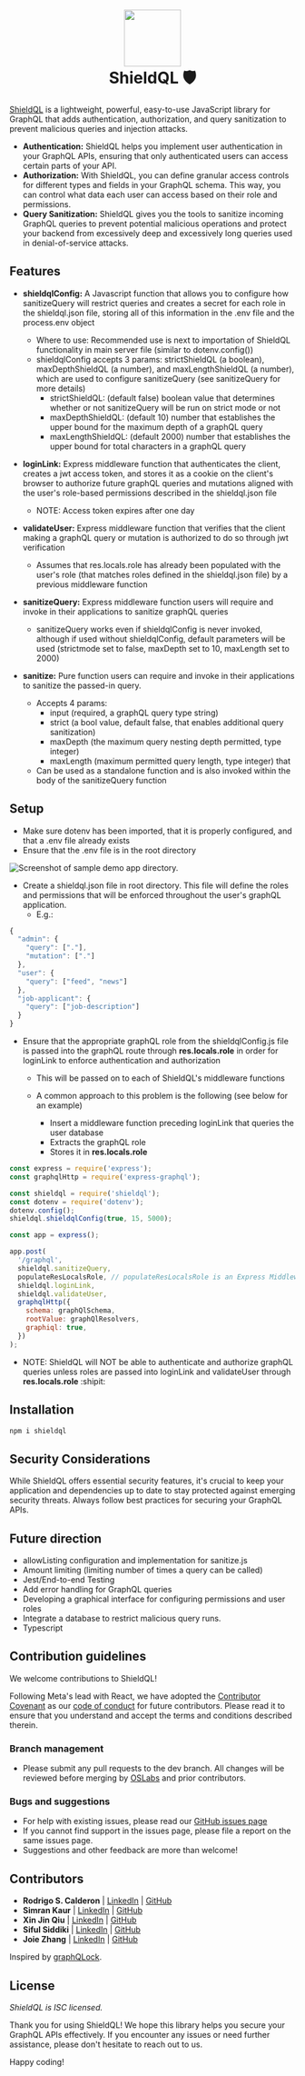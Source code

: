 <h1 align="center">
  <img width="100"  src="./assets/shieldQL.png">
  <br>ShieldQL 🛡️</br>
</h1>

[ShieldQL](https://www.shieldql.com) is a lightweight, powerful, easy-to-use JavaScript library for GraphQL that adds authentication, authorization, and query sanitization to prevent malicious queries and injection attacks.

- **Authentication:** ShieldQL helps you implement user authentication in your GraphQL APIs, ensuring that only authenticated users can access certain parts of your API.
- **Authorization:** With ShieldQL, you can define granular access controls for different types and fields in your GraphQL schema. This way, you can control what data each user can access based on their role and permissions.
- **Query Sanitization:** ShieldQL gives you the tools to sanitize incoming GraphQL queries to prevent potential malicious operations and protect your backend from excessively deep and excessively long queries used in denial-of-service attacks.

## Features

- **shieldqlConfig:** A Javascript function that allows you to configure how sanitizeQuery will restrict queries and creates a secret for each role in the shieldql.json file, storing all of this information in the .env file and the process.env object

  - Where to use: Recommended use is next to importation of ShieldQL functionality in main server file (similar to dotenv.config())
  - shieldqlConfig accepts 3 params: strictShieldQL (a boolean), maxDepthShieldQL (a number), and maxLengthShieldQL (a number), which are used to configure sanitizeQuery (see sanitizeQuery for more details)
    - strictShieldQL: (default false) boolean value that determines whether or not sanitizeQuery will be run on strict mode or not
    - maxDepthShieldQL: (default 10) number that establishes the upper bound for the maximum depth of a graphQL query
    - maxLengthShieldQL: (default 2000) number that establishes the upper bound for total characters in a graphQL query

- **loginLink:** Express middleware function that authenticates the client, creates a jwt access token, and stores it as a cookie on the client's browser to authorize future graphQL queries and mutations aligned with the user's role-based permissions described in the shieldql.json file

  - NOTE: Access token expires after one day

- **validateUser:** Express middleware function that verifies that the client making a graphQL query or mutation is authorized to do so through jwt verification

  - Assumes that res.locals.role has already been populated with the user's role (that matches roles defined in the shieldql.json file) by a previous middleware function

- **sanitizeQuery:** Express middleware function users will require and invoke in their applications to sanitize graphQL queries

  - sanitizeQuery works even if shieldqlConfig is never invoked, although if used without shieldqlConfig, default parameters will be used (strictmode set to false, maxDepth set to 10, maxLength set to 2000)

- **sanitize:** Pure function users can require and invoke in their applications to sanitize the passed-in query.
  - Accepts 4 params:
    - input (required, a graphQL query type string)
    - strict (a bool value, default false, that enables additional query sanitization)
    - maxDepth (the maximum query nesting depth permitted, type integer)
    - maxLength (maximum permitted query length, type integer) that
  - Can be used as a standalone function and is also invoked within the body of the sanitizeQuery function

## Setup

- Make sure dotenv has been imported, that it is properly configured, and that a .env file already exists
- Ensure that the .env file is in the root directory

![Screenshot of sample demo app directory.](assets/sample_directory2.png)

- Create a shieldql.json file in root directory. This file will define the roles and permissions that will be enforced throughout the user's graphQL application.
  - E.g.:

```javascript
{
  "admin": {
    "query": ["."],
    "mutation": ["."]
  },
  "user": {
    "query": ["feed", "news"]
  },
  "job-applicant": {
    "query": ["job-description"]
  }
}
```

- Ensure that the appropriate graphQL role from the shieldqlConfig.js file is passed into the graphQL route through **res.locals.role** in order for loginLink to enforce authentication and authorization

  - This will be passed on to each of ShieldQL's middleware functions
  - A common approach to this problem is the following (see below for an example)

    - Insert a middleware function preceding loginLink that queries the user database
    - Extracts the graphQL role
    - Stores it in **res.locals.role**

```javascript
const express = require('express');
const graphqlHttp = require('express-graphql');

const shieldql = require('shieldql');
const dotenv = require('dotenv');
dotenv.config();
shieldql.shieldqlConfig(true, 15, 5000);

const app = express();

app.post(
  '/graphql',
  shieldql.sanitizeQuery,
  populateResLocalsRole, // populateResLocalsRole is an Express Middleware function that populates res.locals.role with the user's graphql.json role
  shieldql.loginLink,
  shieldql.validateUser,
  graphqlHttp({
    schema: graphQlSchema,
    rootValue: graphQlResolvers,
    graphiql: true,
  })
);
```

- NOTE: ShieldQL will NOT be able to authenticate and authorize graphQL queries unless roles are passed into loginLink and validateUser through **res.locals.role** :shipit:

## Installation

```javascript
npm i shieldql
```

## Security Considerations

While ShieldQL offers essential security features, it's crucial to keep your application and dependencies up to date to stay protected against emerging security threats. Always follow best practices for securing your GraphQL APIs.

## Future direction

- allowListing configuration and implementation for sanitize.js
- Amount limiting (limiting number of times a query can be called)
- Jest/End-to-end Testing
- Add error handling for GraphQL queries
- Developing a graphical interface for configuring permissions and user roles
- Integrate a database to restrict malicious query runs.
- Typescript

## Contribution guidelines

We welcome contributions to ShieldQL!

Following Meta's lead with React, we have adopted the [Contributor Covenant](https://www.contributor-covenant.org/) as our [code of conduct](CODE_OF_CONDUCT.md) for future contributors. Please read it to ensure that you understand and accept the terms and conditions described therein.

### Branch management

- Please submit any pull requests to the dev branch. All changes will be reviewed before merging by [OSLabs](https://www.opensourcelabs.io/) and prior contributors.

### Bugs and suggestions

- For help with existing issues, please read our [GitHub issues page](https://github.com/oslabs-beta/ShieldQL/issues)
- If you cannot find support in the issues page, please file a report on the same issues page.
- Suggestions and other feedback are more than welcome!

## Contributors

- **Rodrigo S. Calderon** | [LinkedIn](https://www.linkedin.com/in/rodrigosamourcalderon/) | [GitHub](https://github.com/rscalderon)
- **Simran Kaur** | [LinkedIn](https://www.linkedin.com/in/simran-kaur-nyc/) | [GitHub](https://github.com/simk209)
- **Xin Jin Qiu** | [LinkedIn](https://www.linkedin.com/in/xinjinqiu/) | [GitHub](https://github.com/xjqiu28)
- **Siful Siddiki** | [LinkedIn](https://www.linkedin.com/in/siful-siddiki/) | [GitHub](https://github.com/sifulsidd)
- **Joie Zhang** | [LinkedIn](https://www.linkedin.com/in/joie-zhang/) | [GitHub](https://github.com/joie-zhang)

Inspired by [graphQLock](https://github.com/oslabs-beta/graphQLock).

## License

_ShieldQL is ISC licensed._

Thank you for using ShieldQL! We hope this library helps you secure your GraphQL APIs effectively. If you encounter any issues or need further assistance, please don't hesitate to reach out to us.

Happy coding!
